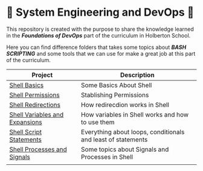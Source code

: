 # :rocket: System Engineering and DevOps :rocket:

This repository is created with the purpose to share the knowledge learned
in the ***Foundations of DevOps*** part of the curriculum in Holberton School.

Here you can find difference folders that takes some topics about ***BASH SCRIPTING*** and some tools that we can use for make a great job at this part of the curriculum.

| Project | Description |
|--|--|
| [Shell Basics](https://github.com/ElkinAMG/holberton-system_engineering-devops/tree/master/0x00-shell_basics) | Some Basics About Shell |
| [Shell Permissions](https://github.com/ElkinAMG/holberton-system_engineering-devops/tree/master/0x01-shell_permissions) | Stablishing Permissions |
| [Shell Redirections](https://github.com/ElkinAMG/holberton-system_engineering-devops/tree/master/0x02-shell_redirections) | How redirecdion works in Shell |
| [Shell Variables and Expansions](https://github.com/ElkinAMG/holberton-system_engineering-devops/tree/master/0x03-shell_variables_expansions) | How variables in Shell works and how to use them |
| [Shell Script Statements](https://github.com/ElkinAMG/holberton-system_engineering-devops/tree/master/0x04-loops_conditions_and_parsing) | Everything about loops, conditionals and least of statements |
| [Shell Processes and Signals](https://github.com/ElkinAMG/holberton-system_engineering-devops/tree/master/0x05-processes_and_signals) | Some topics about Signals and Processes in Shell |
|||
